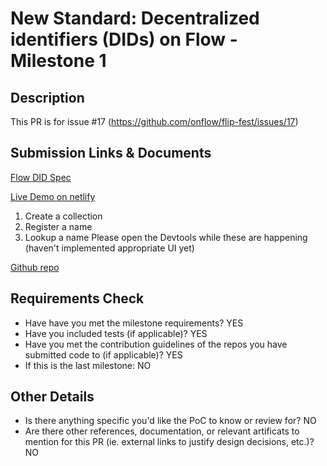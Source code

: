 # New Standard: Decentralized identifiers (DIDs) on Flow - Milestone 1

## Description

This PR is for issue #17 (https://github.com/onflow/flip-fest/issues/17)


## Submission Links & Documents

[Flow DID Spec](https://eoverse.notion.site/Flow-ID-Spec-0a3bda315a574326b354b4c67b7b39a6)

[Live Demo on netlify](https://laughing-mcnulty-4fcaad.netlify.app/godmode)
1. Create a collection
2. Register a name
3. Lookup a name
Please open the Devtools while these are happening (haven't implemented appropriate UI yet)

[Github repo](https://github.com/flokilabs/fns)

## Requirements Check

- Have have you met the milestone requirements? YES
- Have you included tests (if applicable)? YES
- Have you met the contribution guidelines of the repos you have submitted code to (if applicable)? YES
- If this is the last milestone: NO

## Other Details

- Is there anything specific you'd like the PoC to know or review for? NO
- Are there other references, documentation, or relevant artificats to mention for this PR (ie. external links to justify design decisions, etc.)? NO
